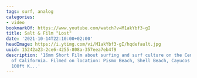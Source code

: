 ```yaml
---
tags: surf, analog
categories:
- video
bookmarkOf: https://www.youtube.com/watch?v=M1akYbf3-gI
title: Salt & Film "Lost"
date: '2021-10-14T22:10:00+02:00'
headImage: https://i.ytimg.com/vi/M1akYbf3-gI/hqdefault.jpg
uuid: 15242a23-2ce6-4255-808a-357eea7eb4f9
description: '16mm Short Film about surfing and surf culture on the Central Coast
  of California. Filmed on location: Pismo Beach, Shell Beach, Cayucos Beach Single
  100ft K...'
---
```


